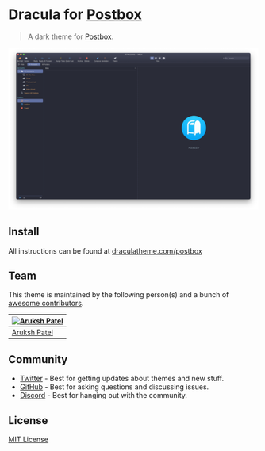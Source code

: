 # Dracula for [Postbox](https://www.postbox-inc.com)

> A dark theme for [Postbox](https://www.postbox-inc.com).

![Screenshot](./screenshot.png)

## Install

All instructions can be found at [draculatheme.com/postbox](https://draculatheme.com/postbox)

## Team

This theme is maintained by the following person(s) and a bunch of [awesome contributors](https://github.com/dracula/postbox/graphs/contributors).

| [![Aruksh Patel](https://github.com/arukshpatel.png?size=100)](https://github.com/arukshpatel) |
| ---------------------------------------------------------------------------------------------- |
| [Aruksh Patel](https://github.com/arukshpatel)                                                 |

## Community

- [Twitter](https://twitter.com/draculatheme) - Best for getting updates about themes and new stuff.
- [GitHub](https://github.com/dracula/dracula-theme/discussions) - Best for asking questions and discussing issues.
- [Discord](https://draculatheme.com/discord-invite) - Best for hanging out with the community.

## License

[MIT License](./LICENSE)

